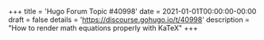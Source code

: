 +++
title = 'Hugo Forum Topic #40998'
date = 2021-01-01T00:00:00-00:00
draft = false
details = 'https://discourse.gohugo.io/t/40998'
description = "How to render math equations properly with KaTeX"
+++
